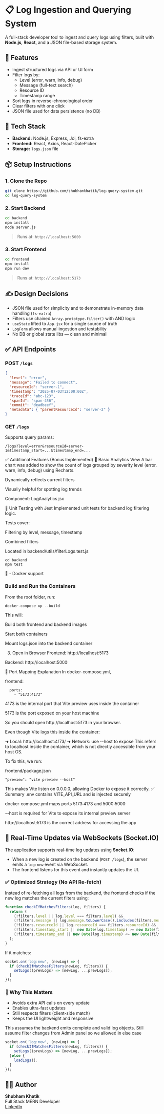 
# 📋 Log Ingestion and Querying System

A full-stack developer tool to ingest and query logs using filters, built with **Node.js**, **React**, and a JSON file-based storage system.

## 🚀 Features

- Ingest structured logs via API or UI form
- Filter logs by:
  - Level (error, warn, info, debug)
  - Message (full-text search)
  - Resource ID
  - Timestamp range
- Sort logs in reverse-chronological order
- Clear filters with one click
- JSON file used for data persistence (no DB)

## 🧠 Tech Stack

- **Backend:** Node.js, Express, Joi, fs-extra
- **Frontend:** React, Axios, React-DatePicker
- **Storage:** `logs.json` file

## 📦 Setup Instructions

### 1. Clone the Repo

```bash
git clone https://github.com/shubhamkhatik/log-query-system.git
cd log-query-system
```

### 2. Start Backend

```bash
cd backend
npm install
node server.js
```

> Runs at: `http://localhost:5000`

### 3. Start Frontend

```bash
cd frontend
npm install
npm run dev
```

> Runs at: `http://localhost:5173`

## ✍️ Design Decisions

- JSON file used for simplicity and to demonstrate in-memory data handling (`fs-extra`)
- Filters use chained `Array.prototype.filter()` with AND logic
- `useState` lifted to `App.jsx` for a single source of truth
- `LogForm` allows manual ingestion and testability
- No DB or global state libs — clean and minimal

## ✅ API Endpoints

### POST `/logs`

```json
{
  "level": "error",
  "message": "Failed to connect",
  "resourceId": "server-1",
  "timestamp": "2025-07-03T12:00:00Z",
  "traceId": "abc-123",
  "spanId": "span-456",
  "commit": "deadbeef",
  "metadata": { "parentResourceId": "server-2" }
}
```

### GET `/logs`

Supports query params:
```
/logs?level=error&resourceId=server-1&timestamp_start=...&timestamp_end=...
```
✅ Additional Features (Bonus Implemented)
🔹 Basic Analytics View
A bar chart was added to show the count of logs grouped by severity level (error, warn, info, debug) using Recharts.

Dynamically reflects current filters

Visually helpful for spotting log trends

Component: LogAnalytics.jsx

🔹 Unit Testing with Jest
Implemented unit tests for backend log filtering logic.

Tests cover:

Filtering by level, message, timestamp

Combined filters

Located in backend/utils/filterLogs.test.js
```
cd backend
npm test
```
🔹 - Docker support 
###  Build and Run the Containers

From the root folder, run:

```
docker-compose up --build
```
This will:

Build both frontend and backend images

Start both containers

Mount logs.json into the backend container

3. Open in Browser
Frontend: http://localhost:5173

Backend: http://localhost:5000

🔁 Port Mapping Explanation
In docker-compose.yml, 

frontend:
```
  ports:
    - "5173:4173"
```
4173 is the internal port that Vite preview uses inside the container

5173 is the port exposed on your host machine

So you should open http://localhost:5173 in your browser.

Even though Vite logs this inside the container:


➜  Local: http://localhost:4173/
➜  Network: use --host to expose
This refers to localhost inside the container, which is not directly accessible from your host OS.

To fix this, we run:

frontend/package.json
```
"preview": "vite preview --host"
```
This makes Vite listen on 0.0.0.0, allowing Docker to expose it correctly.
✅ Summary
.env contains VITE_API_URL and is injected securely

docker-compose.yml maps ports 5173:4173 and 5000:5000

--host is required for Vite to expose its internal preview server

http://localhost:5173 is the correct address for accessing the app



## 🔁 Real-Time Updates via WebSockets (Socket.IO)

The application supports real-time log updates using **Socket.IO**:

- When a new log is created on the backend (`POST /logs`), the server emits a `log:new` event via WebSocket.
- The frontend listens for this event and instantly updates the UI.

### ✅ Optimized Strategy (No API Re-fetch)

Instead of re-fetching all logs from the backend, the frontend checks if the new log matches the current filters using:

```js
function checkIfMatchesFilters(log, filters) {
  return (
    (!filters.level || log.level === filters.level) &&
    (!filters.message || log.message.toLowerCase().includes(filters.message.toLowerCase())) &&
    (!filters.resourceId || log.resourceId === filters.resourceId) &&
    (!filters.timestamp_start || new Date(log.timestamp) >= new Date(filters.timestamp_start)) &&
    (!filters.timestamp_end || new Date(log.timestamp) <= new Date(filters.timestamp_end))
  );
}
```

If it matches:

```js
socket.on('log:new', (newLog) => {
  if (checkIfMatchesFilters(newLog, filters)) {
    setLogs((prevLogs) => [newLog, ...prevLogs]);
  }
});
```

### 🧠 Why This Matters

- Avoids extra API calls on every update
- Enables ultra-fast updates
- Still respects filters (client-side match)
- Keeps the UI lightweight and responsive

This assumes the backend emits complete and valid log objects.
Still assume filter changes from Admin panel so we allowed in else case
```js
socket.on('log:new', (newLog) => {
  if (checkIfMatchesFilters(newLog, filters)) {
    setLogs((prevLogs) => [newLog, ...prevLogs]);
  }else {
    loadLogs();
  }
});
```



## 🧑‍💻 Author

**Shubham Khatik**  
Full Stack MERN Developer  
[LinkedIn](https://www.linkedin.com/in/shubhamkhatik)
